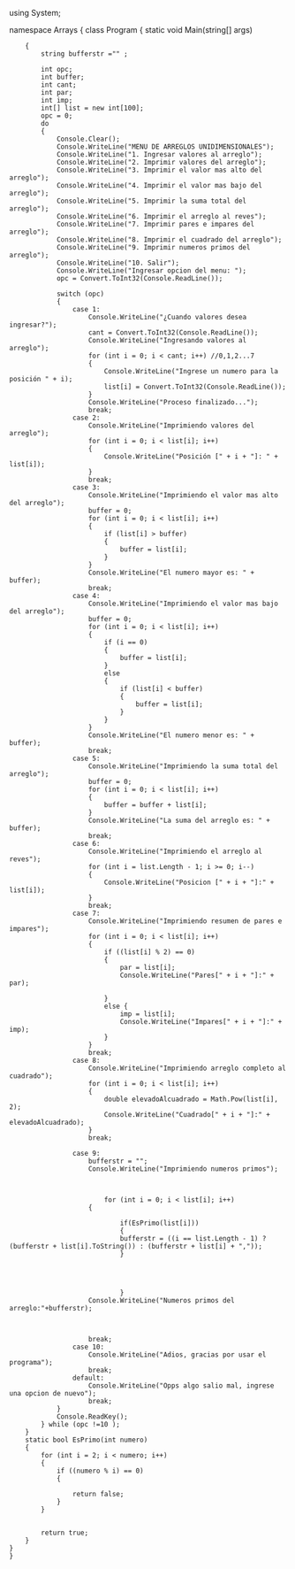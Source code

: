using System;

namespace Arrays
{
    class Program
    {
        static void Main(string[] args)
            
        { 
            string bufferstr ="" ;
   
            int opc;
            int buffer;
            int cant;
            int par;
            int imp;
            int[] list = new int[100];
            opc = 0;
            do
            {
                Console.Clear();
                Console.WriteLine("MENU DE ARREGLOS UNIDIMENSIONALES");
                Console.WriteLine("1. Ingresar valores al arreglo");
                Console.WriteLine("2. Imprimir valores del arreglo");
                Console.WriteLine("3. Imprimir el valor mas alto del arreglo");
                Console.WriteLine("4. Imprimir el valor mas bajo del arreglo");
                Console.WriteLine("5. Imprimir la suma total del arreglo");
                Console.WriteLine("6. Imprimir el arreglo al reves");
                Console.WriteLine("7. Imprimir pares e impares del arreglo");
                Console.WriteLine("8. Imprimir el cuadrado del arreglo");
                Console.WriteLine("9. Imprimir numeros primos del arreglo");
                Console.WriteLine("10. Salir");
                Console.WriteLine("Ingresar opcion del menu: ");
                opc = Convert.ToInt32(Console.ReadLine());

                switch (opc)
                {
                    case 1:
                        Console.WriteLine("¿Cuando valores desea ingresar?");
                        cant = Convert.ToInt32(Console.ReadLine());
                        Console.WriteLine("Ingresando valores al arreglo");
                        for (int i = 0; i < cant; i++) //0,1,2...7
                        {
                            Console.WriteLine("Ingrese un numero para la posición " + i);
                            list[i] = Convert.ToInt32(Console.ReadLine());
                        }
                        Console.WriteLine("Proceso finalizado...");
                        break;
                    case 2:
                        Console.WriteLine("Imprimiendo valores del arreglo");
                        for (int i = 0; i < list[i]; i++)
                        {
                            Console.WriteLine("Posición [" + i + "]: " + list[i]);
                        }
                        break;
                    case 3:
                        Console.WriteLine("Imprimiendo el valor mas alto del arreglo");
                        buffer = 0;
                        for (int i = 0; i < list[i]; i++)
                        {
                            if (list[i] > buffer)
                            {
                                buffer = list[i];
                            }
                        }
                        Console.WriteLine("El numero mayor es: " + buffer);
                        break;
                    case 4:
                        Console.WriteLine("Imprimiendo el valor mas bajo del arreglo");
                        buffer = 0;
                        for (int i = 0; i < list[i]; i++)
                        {
                            if (i == 0)
                            {
                                buffer = list[i];
                            }
                            else
                            {
                                if (list[i] < buffer)
                                {
                                    buffer = list[i];
                                }
                            }
                        }
                        Console.WriteLine("El numero menor es: " + buffer);
                        break;
                    case 5:
                        Console.WriteLine("Imprimiendo la suma total del arreglo");
                        buffer = 0;
                        for (int i = 0; i < list[i]; i++)
                        {
                            buffer = buffer + list[i];
                        }
                        Console.WriteLine("La suma del arreglo es: " + buffer);
                        break;
                    case 6:
                        Console.WriteLine("Imprimiendo el arreglo al reves");
                        for (int i = list.Length - 1; i >= 0; i--)
                        {
                            Console.WriteLine("Posicion [" + i + "]:" + list[i]);
                        }
                        break;
                    case 7:
                        Console.WriteLine("Imprimiendo resumen de pares e impares");
                        for (int i = 0; i < list[i]; i++)
                        {
                            if ((list[i] % 2) == 0)
                            {
                                par = list[i];
                                Console.WriteLine("Pares[" + i + "]:" + par);

                            }
                            else {
                                imp = list[i];
                                Console.WriteLine("Impares[" + i + "]:" + imp);
                            }
                        }
                        break;
                    case 8:
                        Console.WriteLine("Imprimiendo arreglo completo al cuadrado");
                        for (int i = 0; i < list[i]; i++)
                        {
                            double elevadoAlcuadrado = Math.Pow(list[i], 2);
                            Console.WriteLine("Cuadrado[" + i + "]:" + elevadoAlcuadrado);
                        }
                        break;

                    case 9:
                        bufferstr = "";
                        Console.WriteLine("Imprimiendo numeros primos");

                        
                        
                            for (int i = 0; i < list[i]; i++)
                        {
                      
                                if(EsPrimo(list[i]))
                                {
                                bufferstr = ((i == list.Length - 1) ? (bufferstr + list[i].ToString()) : (bufferstr + list[i] + ","));
                                }
                                   
                              
                                   

                                }
                        Console.WriteLine("Numeros primos del arreglo:"+bufferstr);



                        break;
                    case 10:
                        Console.WriteLine("Adios, gracias por usar el programa");
                        break;
                    default:
                        Console.WriteLine("Opps algo salio mal, ingrese una opcion de nuevo");
                        break;
                }
                Console.ReadKey();
            } while (opc !=10 );
        }
        static bool EsPrimo(int numero)
        {
            for (int i = 2; i < numero; i++)
            {
                if ((numero % i) == 0)
                {
                    
                    return false;
                }
            }

            
            return true;
        }
    }
    }

